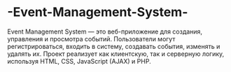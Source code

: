 # -Event-Management-System-
Event Management System — это веб-приложение для создания, управления и просмотра событий. Пользователи могут регистрироваться, входить в систему, создавать события, изменять и удалять их. Проект реализует как клиентскую, так и серверную логику, используя HTML, CSS, JavaScript (AJAX) и PHP.
